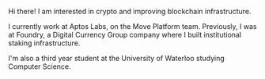 Hi there! I am interested in crypto and improving blockchain infrastructure. 

I currently work at Aptos Labs, on the Move Platform team. Previously, I was at Foundry, a Digital Currency Group company where I built institutional staking infrastructure. 

I'm also a third year student at the University of Waterloo studying Computer Science.
